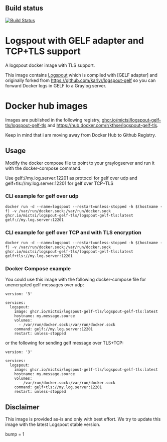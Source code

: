 ## Build status
[![Build Status](https://dev.azure.com/ktharchitecture/logspout-gelf-tls/_apis/build/status/mictsi.logspout-gelf-tls?branchName=master)](https://dev.azure.com/ktharchitecture/logspout-gelf-tls/_build/latest?definitionId=5&branchName=master)

# Logspout with GELF adapter and TCP+TLS support
A logspout docker image with TLS support. 

This image contains [Logspout](https://github.com/gliderlabs/logspout) which is compiled with [GELF adapter] and originally forked from https://github.com/karlvr/logspout-gelf so you can forward Docker logs in GELF to a Graylog server.

# Docker hub images
Images are published in the following registry, [ghcr.io/mictsi/logspout-gelf-tls/logspout-gelf-tls](https://github.com/mictsi/logspout-gelf-tls/pkgs/container/logspout-gelf-tls%2Flogspout-gelf-tls) and https://hub.docker.com/r/kthse/logspout-gelf-tls. 

Keep in mind that i am moving away from Docker Hub to Github Registry.

## Usage
Modify the docker compose file to point to your graylogserver and run it with the docker-compose command.

Use  gelf://my.log.server:12201 as protocol for gelf over udp and gelf+tls://my.log.server:12201 for gelf over TCP+TLS

### CLI example for gelf over udp
`docker run -d --name=logspout --restart=unless-stopped -h $(hostname -f) -v /var/run/docker.sock:/var/run/docker.sock ghcr.io/mictsi/logspout-gelf-tls/logspout-gelf-tls:latest gelf://my.log.server:12201`

### CLI example for gelf over TCP and with TLS encryption
`docker run -d --name=logspout --restart=unless-stopped -h $(hostname -f) -v /var/run/docker.sock:/var/run/docker.sock ghcr.io/mictsi/logspout-gelf-tls/logspout-gelf-tls:latest gelf+tls://my.log.server:12201`

### Docker Compose example
You could use this image with the following docker-compose file for unencrypted gelf messages over udp:

```
version: '3'

services:
  logspout:
    image: ghcr.io/mictsi/logspout-gelf-tls/logspout-gelf-tls:latest
    hostname: my.message.source
    volumes:
      - /var/run/docker.sock:/var/run/docker.sock
    command: gelf://my.log.server:12201
    restart: unless-stopped
```

or the following for sending gelf message over TLS+TCP: 

```
version: '3'

services:
  logspout:
    image: ghcr.io/mictsi/logspout-gelf-tls/logspout-gelf-tls:latest
    hostname: my.message.source
    volumes:
      - /var/run/docker.sock:/var/run/docker.sock
    command: gelf+tls://my.log.server:12201
    restart: unless-stopped
```

## Disclaimer

This image is provided as-is and only with best effort. We try to update this image with the latest Logspout stable version. 

bump = 1
